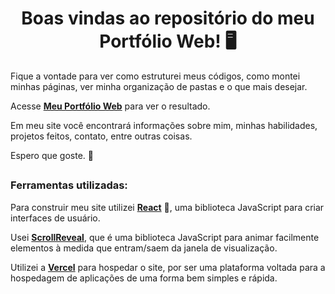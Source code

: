 <div>
    <h1 align="center">Boas vindas ao repositório do meu Portfólio Web! 🖥️</h1>
</div>

<div>

  Fique a vontade para ver como estruturei meus códigos, como montei minhas páginas, ver minha organização de pastas e o que mais desejar.

  Acesse **[Meu Portfólio Web](https://arthur-teixeira-portfolio.vercel.app/)** para ver o resultado.

  Em meu site você encontrará informações sobre mim, minhas habilidades, projetos feitos, contato, entre outras coisas.

  Espero que goste. 🤗

  ##

  <h3>Ferramentas utilizadas:</h3>

  Para construir meu site utilizei **[React](https://reactjs.org/)** 💙, uma biblioteca JavaScript para criar interfaces de usuário.

  Usei **[ScrollReveal](https://scrollrevealjs.org/)**, que é uma biblioteca JavaScript para animar facilmente elementos à medida que entram/saem da janela de visualização.

  Utilizei a **[Vercel](https://vercel.com/)** para hospedar o site, por ser uma plataforma voltada para a hospedagem de aplicações de uma forma bem simples e rápida.

</div>
